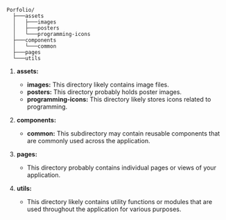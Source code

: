 ```
Porfolio/
  ├───assets
  │   ├───images
  │   ├───posters
  │   └───programming-icons
  ├───components
  │   └───common
  ├───pages
  └───utils
```

1. **assets:**
   - **images:** This directory likely contains image files.
   - **posters:** This directory probably holds poster images.
   - **programming-icons:** This directory likely stores icons related to programming.

2. **components:**
   - **common:** This subdirectory may contain reusable components that are commonly used across the application.

3. **pages:**
   - This directory probably contains individual pages or views of your application.

4. **utils:**
   - This directory likely contains utility functions or modules that are used throughout the application for various purposes.